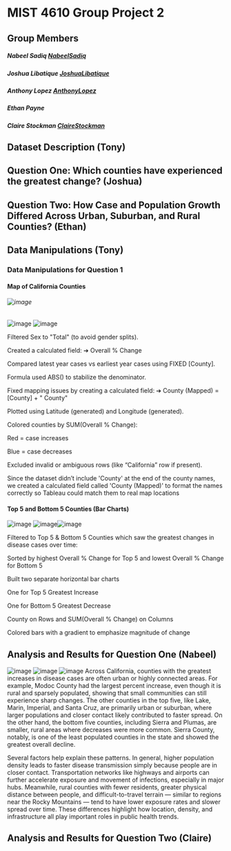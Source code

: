# MIST 4610 Group Project 2

## Group Members
##### Nabeel Sadiq [NabeelSadiq](https://www.github.com/Nabeel470)
##### Joshua Libatique [JoshuaLibatique](https://www.github.com/jiyuukane)
##### Anthony Lopez [AnthonyLopez](https://www.github.com/asl58391)
##### Ethan Payne
##### Claire Stockman [ClaireStockman](https://www.github.com/clairestockman)

## Dataset Description (Tony)

## Question One: Which counties have experienced the greatest change? (Joshua)

## Question Two: How Case and Population Growth Differed Across Urban, Suburban, and Rural Counties? (Ethan)

## Data Manipulations (Tony)

### Data Manipulations for Question 1
#### Map of California Counties
###### ![image](https://github.com/user-attachments/assets/2297f705-17e0-40cd-90b3-7b4bd7163841)
![image](https://github.com/user-attachments/assets/94f08893-c1dc-48c2-82d8-69d82dfd1257)
![image](https://github.com/user-attachments/assets/688e6641-e531-42d6-9e1e-41c9bab7cd6a)

Filtered Sex to "Total" (to avoid gender splits).

Created a calculated field:
➔ Overall % Change

Compared latest year cases vs earliest year cases using FIXED [County].

Formula used ABS() to stabilize the denominator.

Fixed mapping issues by creating a calculated field:
➔ County (Mapped) = [County] + " County"

Plotted using Latitude (generated) and Longitude (generated).

Colored counties by SUM(Overall % Change):

Red = case increases

Blue = case decreases

Excluded invalid or ambiguous rows (like “California” row if present).

Since the dataset didn’t include 'County' at the end of the county names, we created a calculated field called 'County (Mapped)' to format the names correctly so Tableau could match them to real map locations

#### Top 5 and Bottom 5 Counties (Bar Charts)
![image](https://github.com/user-attachments/assets/0f2ae972-8f12-4d56-adca-b8109f6d3d14)
![image](https://github.com/user-attachments/assets/087fe553-1eb5-4b58-a53f-4cf494d448cf)![image](https://github.com/user-attachments/assets/dbba78af-2003-4eef-8074-f49925bd6681)


Filtered to Top 5 & Bottom 5 Counties which saw the greatest changes in disease cases over time:

Sorted by highest Overall % Change for Top 5 and lowest Overall % Change for Bottom 5

Built two separate horizontal bar charts

One for Top 5 Greatest Increase

One for Bottom 5 Greatest Decrease

County on Rows and SUM(Overall % Change) on Columns

Colored bars with a gradient to emphasize magnitude of change


## Analysis and Results for Question One (Nabeel)
![image](https://github.com/user-attachments/assets/6f9d3322-66d5-4ac1-b2dd-52ad5bcf6793)
![image](https://github.com/user-attachments/assets/cd8cdff6-a7cd-466a-9f89-64d9c4642001)
![image](https://github.com/user-attachments/assets/fdb9d329-c774-4a1c-8e17-7f2bb3499802)
Across California, counties with the greatest increases in disease cases are often urban or highly connected areas. For example, Modoc County had the largest percent increase, even though it is rural and sparsely populated, showing that small communities can still experience sharp changes. The other counties in the top five, like Lake, Marin, Imperial, and Santa Cruz, are primarily urban or suburban, where larger populations and closer contact likely contributed to faster spread. On the other hand, the bottom five counties, including Sierra and Plumas, are smaller, rural areas where decreases were more common. Sierra County, notably, is one of the least populated counties in the state and showed the greatest overall decline.

Several factors help explain these patterns. In general, higher population density leads to faster disease transmission simply because people are in closer contact. Transportation networks like highways and airports can further accelerate exposure and movement of infections, especially in major hubs. Meanwhile, rural counties with fewer residents, greater physical distance between people, and difficult-to-travel terrain — similar to regions near the Rocky Mountains — tend to have lower exposure rates and slower spread over time. These differences highlight how location, density, and infrastructure all play important roles in public health trends.





## Analysis and Results for Question Two (Claire)



